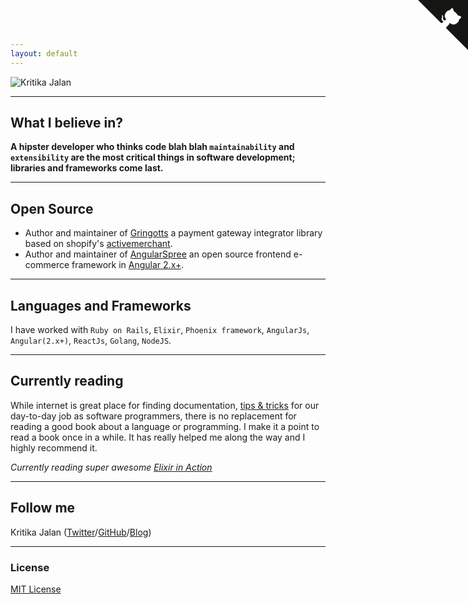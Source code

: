 ```yaml
---
layout: default
---
```


![Kritika Jalan](https://gravatar.com/avatar/3cfa0f5170e627390fdd2acaec874b86.jpg?s=300)

---

## What I believe in?

__A hipster developer who thinks code blah blah `maintainability` and `extensibility` are the most critical things in software development; libraries and frameworks come last.__

---

## Open Source

* Author and maintainer of [Gringotts](https://github.com/aviabird/gringotts) a payment gateway integrator library based on shopify's [activemerchant](https://github.com/activemerchant/active_merchant).
* Author and maintainer of [AngularSpree](https://github.com/aviabird/angularspree) an open source frontend e-commerce framework in [Angular 2.x+](https://angular.io).

---

## Languages and Frameworks

I have worked with `Ruby on Rails`, `Elixir`, `Phoenix framework`, `AngularJs`, `Angular(2.x+)`, `ReactJs`, `Golang`, `NodeJS`.

---

## Currently reading

While internet is great place for finding documentation, [tips & tricks](https://stackoverflow.com/) for our day-to-day job as software programmers, there is no replacement for reading a good book about a language or programming. I make it a point to read a book once in a while. It has really helped me along the way and I highly recommend it.

_Currently reading super awesome [Elixir in Action](https://www.manning.com/books/elixir-in-action)_

---

## Follow me

Kritika Jalan ([Twitter](http://twitter.com/ashishait)/[GitHub](http://github.com/ashish173)/[Blog](https://medium.com/@ashishait))

---

### License

[MIT License](http://chibicode.mit-license.org/)

<a href="https://github.com/ashish173" class="github-corner"><svg width="80" height="80" viewBox="0 0 250 250" style="fill:#151513; color:#fff; position: absolute; top: 0; border: 0; right: 0;"><path d="M0,0 L115,115 L130,115 L142,142 L250,250 L250,0 Z"></path><path d="M128.3,109.0 C113.8,99.7 119.0,89.6 119.0,89.6 C122.0,82.7 120.5,78.6 120.5,78.6 C119.2,72.0 123.4,76.3 123.4,76.3 C127.3,80.9 125.5,87.3 125.5,87.3 C122.9,97.6 130.6,101.9 134.4,103.2" fill="currentColor" style="transform-origin: 130px 106px;" class="octo-arm"></path><path d="M115.0,115.0 C114.9,115.1 118.7,116.5 119.8,115.4 L133.7,101.6 C136.9,99.2 139.9,98.4 142.2,98.6 C133.8,88.0 127.5,74.4 143.8,58.0 C148.5,53.4 154.0,51.2 159.7,51.0 C160.3,49.4 163.2,43.6 171.4,40.1 C171.4,40.1 176.1,42.5 178.8,56.2 C183.1,58.6 187.2,61.8 190.9,65.4 C194.5,69.0 197.7,73.2 200.1,77.6 C213.8,80.2 216.3,84.9 216.3,84.9 C212.7,93.1 206.9,96.0 205.4,96.6 C205.1,102.4 203.0,107.8 198.3,112.5 C181.9,128.9 168.3,122.5 157.7,114.1 C157.9,116.9 156.7,120.9 152.7,124.9 L141.0,136.5 C139.8,137.7 141.6,141.9 141.8,141.8 Z" fill="currentColor" class="octo-body"></path></svg></a><style>.github-corner:hover .octo-arm{animation:octocat-wave 560ms ease-in-out}@keyframes octocat-wave{0%,100%{transform:rotate(0)}20%,60%{transform:rotate(-25deg)}40%,80%{transform:rotate(10deg)}}@media (max-width:500px){.github-corner:hover .octo-arm{animation:none}.github-corner .octo-arm{animation:octocat-wave 560ms ease-in-out}}</style>
